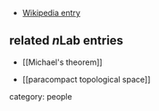 
* [Wikipedia entry](https://en.wikipedia.org/wiki/Ernest_Michael)

## related $n$Lab entries

* [[Michael's theorem]]

* [[paracompact topological space]]

category: people